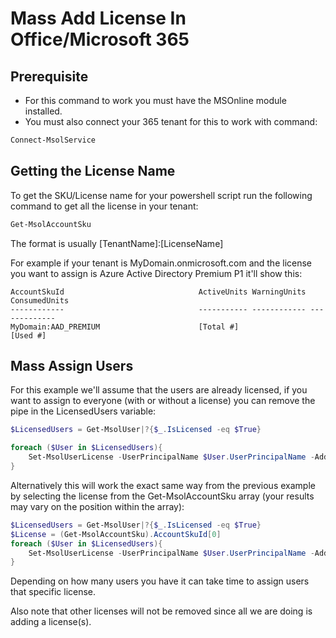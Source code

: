 # Mass Add License In Office/Microsoft 365

## Prerequisite
- For this command to work you must have the MSOnline module installed.
- You must also connect your 365 tenant for this to work with command:
```powershell
Connect-MsolService
```



## Getting the License Name

To get the SKU/License name for your powershell script run the following command to get all the license in your tenant:
```powershell
Get-MsolAccountSku
```

The format is usually [TenantName]:[LicenseName]

For example if your tenant is MyDomain.onmicrosoft.com and the license you want to assign is Azure Active Directory Premium P1 it'll show this:

```
AccountSkuId                              ActiveUnits WarningUnits ConsumedUnits
------------                              ----------- ------------ -------------
MyDomain:AAD_PREMIUM                      [Total #]                [Used #]
```

## Mass Assign Users

For this example we'll assume that the users are already licensed, if you want to assign to everyone (with or without a license) you can remove the pipe in the LicensedUsers variable:

```powershell
$LicensedUsers = Get-MsolUser|?{$_.IsLicensed -eq $True}

foreach ($User in $LicensedUsers){
    Set-MsolUserLicense -UserPrincipalName $User.UserPrincipalName -AddLicenses "MyDomain:AAD_PREMIUM"
}
```

Alternatively this will work the exact same way from the previous example by selecting the license from the Get-MsolAccountSku array (your results may vary on the position within the array):

```powershell
$LicensedUsers = Get-MsolUser|?{$_.IsLicensed -eq $True}
$License = (Get-MsolAccountSku).AccountSkuId[0]
foreach ($User in $LicensedUsers){
    Set-MsolUserLicense -UserPrincipalName $User.UserPrincipalName -AddLicenses $License
}
```
Depending on how many users you have it can take time to assign users that specific license.

Also note that other licenses will not be removed since all we are doing is adding a license(s).
